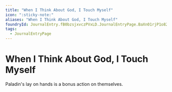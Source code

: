 ```yaml
---
title: "When I Think About God, I Touch Myself"
icon: ":sticky-note:"
aliases: "When I Think About God, I Touch Myself"
foundryId: JournalEntry.fB0bzsjxvczPVxLD.JournalEntryPage.BaXn01rjP1o82FtS
tags:
  - JournalEntryPage
---
```


# When I Think About God, I Touch Myself
Paladin's lay on hands is a bonus action on themselves.